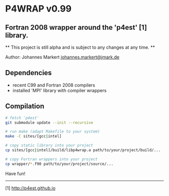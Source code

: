 # P4WRAP v0.99

## Fortran 2008 wrapper around the 'p4est' [1] library.

** This project is still alpha and is subject to any changes at any time. **

Author: Johannes Markert <johannes.markert@jmark.de>

## Dependencies
* recent C99 and Fortran 2008 compilers
* installed 'MPI' library with compiler wrappers

## Compilation
```bash
# fetch 'p4est'
git submodule update --init --recursive

# run make (adapt Makefile to your system)
make -C sites/[gcc|intel]

# copy static library into your project
cp sites/[gcc|intel]/build/libp4wrap.a path/to/your/project/build/...

# copy Fortran wrappers into your project
cp wrapper/*.f90 path/to/your/project/source/...
```

Have fun!

-------------------------------------------------------------------------------

[1] http://p4est.github.io

